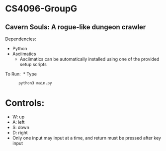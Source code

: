 # CS4096-GroupG

## Cavern Souls: A rogue-like dungeon crawler

Dependencies:
  * Python
  * Asciimatics
    * Asciimatics can be automatically installed using one of the
      provided setup scripts

To Run:
  * Type
```python
      python3 main.py
```

# Controls:
  * W: up
  * A: left
  * S: down
  * D: right
  * Only one input may input at a time, and return must be pressed after
    key input
